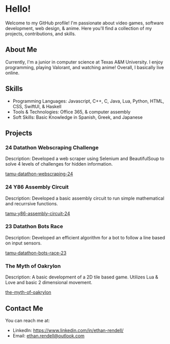 # Hello!

Welcome to my GitHub profile! I'm passionate about video games, software development, web design, & anime. Here you'll find a collection of my projects, contributions, and skills.

## About Me

Currently, I'm a junior in computer science at Texas A&M University. I enjoy programming, playing Valorant, and watching anime! Overall, I basically live online.

## Skills

- Programming Languages: Javascript, C++, C, Java, Lua, Python, HTML, CSS, SwiftUI, & Haskell
- Tools & Technologies: Office 365, & computer assembly
- Soft Skills: Basic Knowledge in Spanish, Greek, and Japanese

## Projects

### 24 Datathon Webscraping Challenge

Description: Developed a web scraper using Selenium and BeautifulSoup to solve 4 levels of challenges for hidden information.

[tamu-datathon-webscraping-24](https://github.com/kumori-i/tamu-datathon-webscraping-24)

### 24 Y86 Assembly Circuit

Description: Developed a basic assembly circuit to run simple mathematical and recurrsive functions.

[tamu-y86-assembly-circuit-24]([https://github.com/kumori-i/tamu-y86-assembly-circuit-24])

### 23 Datathon Bots Race

Description: Developed an efficient algorithm for a bot to follow a line based on input sensors.

[tamu-datathon-bots-race-23](https://github.com/kumori-i/tamu-datathon-bots-race-23)

### The Myth of Oakrylon

Description: A basic development of a 2D tile based game. Utilizes Lua & Love and basic 2 dimensional movement.

[the-myth-of-oakrylon](https://github.com/kumori-i/the-myth-of-oakrylon)


## Contact Me

You can reach me at:

- LinkedIn: https://www.linkedin.com/in/ethan-rendell/
- Email: ethan.rendell@outlook.com


<!---
Shed0/Shed0 is a ✨ special ✨ repository because its `README.md` (this file) appears on your GitHub profile.
You can click the Preview link to take a look at your changes.
--->
